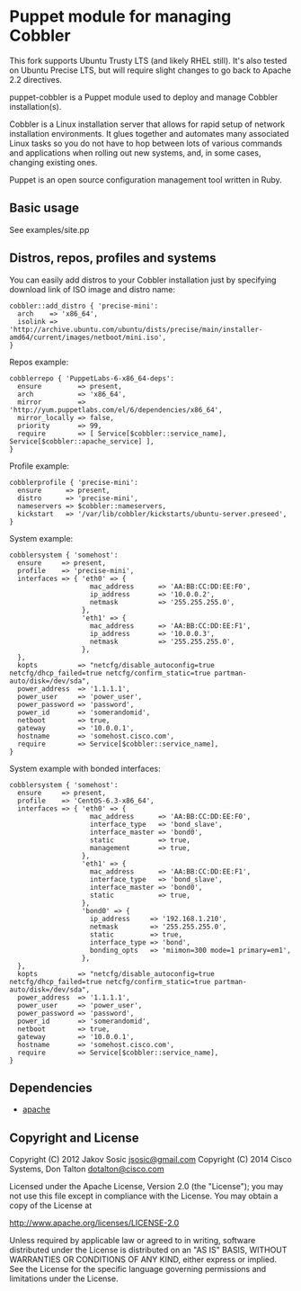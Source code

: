 Puppet module for managing Cobbler
==================================

This fork supports Ubuntu Trusty LTS (and likely RHEL still).
It's also tested on Ubuntu Precise LTS, but will require slight 
changes to go back to Apache 2.2 directives.

puppet-cobbler is a Puppet module used to deploy and manage Cobbler
installation(s).

Cobbler is a Linux installation server that allows for rapid setup of
network installation environments. It glues together and automates many
associated Linux tasks so you do not have to hop between lots of
various commands and applications when rolling out new systems, and, in
some cases, changing existing ones.

Puppet is an open source configuration management tool written in Ruby.


Basic usage
-----------

See examples/site.pp

Distros, repos, profiles and systems
------------------------------------

You can easily add distros to your Cobbler installation just by specifying
download link of ISO image and distro name:

    cobbler::add_distro { 'precise-mini':
      arch    => 'x86_64',
      isolink => 'http://archive.ubuntu.com/ubuntu/dists/precise/main/installer-amd64/current/images/netboot/mini.iso',
    }

Repos example:

    cobblerrepo { 'PuppetLabs-6-x86_64-deps':
      ensure         => present,
      arch           => 'x86_64',
      mirror         => 'http://yum.puppetlabs.com/el/6/dependencies/x86_64',
      mirror_locally => false,
      priority       => 99,
      require        => [ Service[$cobbler::service_name], Service[$cobbler::apache_service] ],
    }

Profile example:

    cobblerprofile { 'precise-mini':
      ensure      => present,
      distro      => 'precise-mini',
      nameservers => $cobbler::nameservers,
      kickstart   => '/var/lib/cobbler/kickstarts/ubuntu-server.preseed',
    }


System example:

    cobblersystem { 'somehost':
      ensure     => present,
      profile    => 'precise-mini',
      interfaces => { 'eth0' => {
                        mac_address      => 'AA:BB:CC:DD:EE:F0',
                        ip_address       => '10.0.0.2',
                        netmask          => '255.255.255.0',
                      },
                      'eth1' => {
                        mac_address      => 'AA:BB:CC:DD:EE:F1',
                        ip_address       => '10.0.0.3',
                        netmask          => '255.255.255.0',
                      },
      },
      kopts          => "netcfg/disable_autoconfig=true netcfg/dhcp_failed=true netcfg/confirm_static=true partman-auto/disk=/dev/sda",
      power_address  => '1.1.1.1',
      power_user     => 'power_user',
      power_password => 'password',
      power_id       => 'somerandomid',
      netboot        => true,
      gateway        => '10.0.0.1',
      hostname       => 'somehost.cisco.com',
      require        => Service[$cobbler::service_name],
    }

System example with bonded interfaces:

    cobblersystem { 'somehost':
      ensure     => present,
      profile    => 'CentOS-6.3-x86_64',
      interfaces => { 'eth0' => {
                        mac_address      => 'AA:BB:CC:DD:EE:F0',
                        interface_type   => 'bond_slave',
                        interface_master => 'bond0',
                        static           => true,
                        management       => true,
                      },
                      'eth1' => {
                        mac_address      => 'AA:BB:CC:DD:EE:F1',
                        interface_type   => 'bond_slave',
                        interface_master => 'bond0',
                        static           => true,
                      },
                      'bond0' => {
                        ip_address     => '192.168.1.210',
                        netmask        => '255.255.255.0',
                        static         => true,
                        interface_type => 'bond',
                        bonding_opts   => 'miimon=300 mode=1 primary=em1',
                      },
      },
      kopts          => "netcfg/disable_autoconfig=true netcfg/dhcp_failed=true netcfg/confirm_static=true partman-auto/disk=/dev/sda",
      power_address  => '1.1.1.1',
      power_user     => 'power_user',
      power_password => 'password',
      power_id       => 'somerandomid',
      netboot        => true,
      gateway        => '10.0.0.1',
      hostname       => 'somehost.cisco.com',
      require        => Service[$cobbler::service_name],
    }


Dependencies
------------

- [apache](http://forge.puppetlabs.com/puppetlabs/apache)

Copyright and License
---------------------

Copyright (C) 2012 Jakov Sosic <jsosic@gmail.com>
Copyright (C) 2014 Cisco Systems, Don Talton <dotalton@cisco.com>

Licensed under the Apache License, Version 2.0 (the "License");
you may not use this file except in compliance with the License.
You may obtain a copy of the License at

  http://www.apache.org/licenses/LICENSE-2.0

Unless required by applicable law or agreed to in writing, software
distributed under the License is distributed on an "AS IS" BASIS,
WITHOUT WARRANTIES OR CONDITIONS OF ANY KIND, either express or implied.
See the License for the specific language governing permissions and
limitations under the License.
